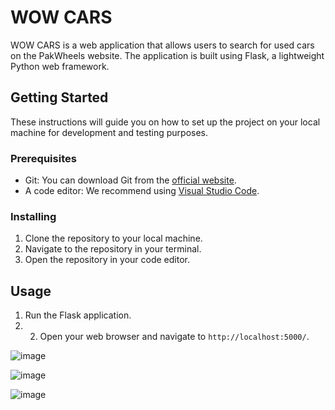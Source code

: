 # WOW CARS

WOW CARS is a web application that allows users to search for used cars on the PakWheels website. The application is built using Flask, a lightweight Python web framework.

## Getting Started

These instructions will guide you on how to set up the project on your local machine for development and testing purposes.

### Prerequisites

- Git: You can download Git from the [official website](https://git-scm.com/downloads).
- A code editor: We recommend using [Visual Studio Code](https://code.visualstudio.com/).

### Installing

1. Clone the repository to your local machine.
2.  Navigate to the repository in your terminal.
3. Open the repository in your code editor.
   
## Usage

1. Run the Flask application.
2.  2. Open your web browser and navigate to `http://localhost:5000/`.

![image](https://github.com/SyedSaimWarsi/Bano-Qabil-Final-Project/assets/143235829/20930da2-9efd-4545-b08f-4218636c8224)

![image](https://github.com/SyedSaimWarsi/Bano-Qabil-Final-Project/assets/143235829/1bb353c5-a2fe-4716-9a4a-f7aed2767e05)

![image](https://github.com/SyedSaimWarsi/Bano-Qabil-Final-Project/assets/143235829/f65eefe9-efbd-44e2-b37c-e054e003aae8)


